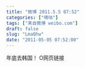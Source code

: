 ```yaml
---
title: "微博 2011.5.5 07:52"
categories: ["嘀咕"]
tags: ["来自微博 weibo.com"]
draft: false
slug: "LmaQhw"
date: "2011-05-05 07:52:00"
---
```


<p>年底去韩国！ O网页链接 ​​​​</p>
